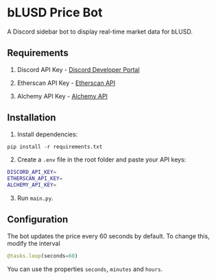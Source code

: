 # bLUSD Price Bot

A Discord sidebar bot to display real-time market data for bLUSD.

## Requirements

1. Discord API Key - [Discord Developer Portal](https://discord.com/developers/applications/)

2. Etherscan API Key - [Etherscan API](https://etherscan.io/apis)

3. Alchemy API Key - [Alchemy API](https://www.alchemy.com/)

## Installation

1. Install dependencies:

```python
pip install -r requirements.txt
```

2. Create a `.env` file in the root folder and paste your API keys:

```bash
DISCORD_API_KEY=
ETHERSCAN_API_KEY=
ALCHEMY_API_KEY=
```

3. Run `main.py`.

## Configuration

The bot updates the price every 60 seconds by default. To change this, modify the interval
```python
@tasks.loop(seconds=60)
```
You can use the properties `seconds`, `minutes` and `hours`.